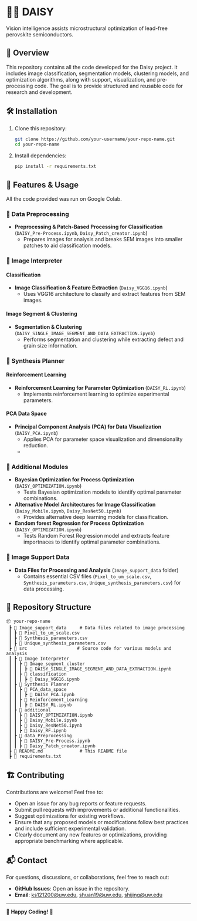 # 🔬🧪 DAISY

Vision intelligence assists microstructural optimization of lead-free perovskite semiconductors.

## 📌 Overview

This repository contains all the code developed for the Daisy project. It includes image classification, segmentation models, clustering models, and optimization algorithms, along with support, visualization, and pre-processing code. The goal is to provide structured and reusable code for research and development.

## 🛠 Installation

1. Clone this repository:
   ```sh
   git clone https://github.com/your-username/your-repo-name.git
   cd your-repo-name
   ```
2. Install dependencies:
   ```sh
   pip install -r requirements.txt
   ```

## 🚀 Features & Usage

All the code provided was run on Google Colab.
### 📂 Data Preprocessing

- **Preprocessing & Patch-Based Processing for Classification** (`DAISY_Pre-Process.ipynb`, `Daisy_Patch_creator.ipynb`)
  - Prepares images for analysis and breaks SEM images into smaller patches to aid classification models.
  
### 📂 Image Interpreter
#### Classification
- **Image Classification & Feature Extraction** (`Daisy_VGG16.ipynb`)
  - Uses VGG16 architecture to classify and extract features from SEM images.

#### Image Segment & Clustering
- **Segmentation & Clustering** (`DAISY_SINGLE_IMAGE_SEGMENT_AND_DATA_EXTRACTION.ipynb`)
  - Performs segmentation and clustering while extracting defect and grain size information.


### 📂 Synthesis Planner

#### Reinforcement Learning
- **Reinforcement Learning for Parameter Optimization** (`DAISY_RL.ipynb`)
  - Implements reinforcement learning to optimize experimental parameters.
#### PCA Data Space
- **Principal Component Analysis (PCA) for Data Visualization** (`DAISY_PCA.ipynb`)
  - Applies PCA for parameter space visualization and dimensionality reduction.
  - 
### 📂 Additional Modules

- **Bayesian Optimization for Process Optimization** (`DAISY_OPTIMIZATION.ipynb`)
  - Tests Bayesian optimization models to identify optimal parameter combinations.
- **Alternative Model Architectures for Image Classification** (`Daisy_Mobile.ipynb`, `Daisy_ResNet50.ipynb`)
  - Provides alternative deep learning models for classification.
- **Eandom forest Regression for Process Optimization** (`DAISY_OPTIMIZATION.ipynb`)
  - Tests Random Forest Regression model and extracts feature importnaces to identify optimal parameter combinations.
  
### 📂 Image Support Data

- **Data Files for Processing and Analysis** (`Image_support_data` folder)
  - Contains essential CSV files (`Pixel_to_um_scale.csv`, `Synthesis_parameters.csv`, `Unique_synthesis_parameters.csv`) for data processing.

## 📂 Repository Structure
```plaintext
📦 your-repo-name
 ┣ 📂 Image_support_data     # Data files related to image processing
 ┃ ┣ 📜 Pixel_to_um_scale.csv
 ┃ ┣ 📜 Synthesis_parameters.csv
 ┃ ┣ 📜 Unique_synthesis_parameters.csv
 ┣ 📂 src                   # Source code for various models and analysis
 ┃ ┣ 📂 Image Interpreter
 ┃ ┃ ┣ 📂 Image_segment_cluster
 ┃ ┃ ┃ ┣ 📜 DAISY_SINGLE_IMAGE_SEGMENT_AND_DATA_EXTRACTION.ipynb
 ┃ ┃ ┣ 📂 classification
 ┃ ┃ ┃ ┣ 📜 Daisy_VGG16.ipynb
 ┃ ┣ 📂 Synthesis Planner
 ┃ ┃ ┣ 📂 PCA_data_space
 ┃ ┃ ┃ ┣ 📜 DAISY_PCA.ipynb
 ┃ ┃ ┣ 📂 Reinforcement_Learning
 ┃ ┃ ┃ ┣ 📜 DAISY_RL.ipynb
 ┃ ┣ 📂 additional
 ┃ ┃ ┣ 📜 DAISY_OPTIMIZATION.ipynb
 ┃ ┃ ┣ 📜 Daisy_Mobile.ipynb
 ┃ ┃ ┣ 📜 Daisy_ResNet50.ipynb
 ┃ ┃ ┣ 📜 Daisy_RF.ipynb
 ┃ ┣ 📂 data_Preprocessing
 ┃ ┃ ┣ 📜 DAISY_Pre-Process.ipynb
 ┃ ┃ ┣ 📜 Daisy_Patch_creator.ipynb
 ┣ 📜 README.md              # This README file
 ┣ 📜 requirements.txt
```

## 🏗 Contributing

Contributions are welcome! Feel free to:

- Open an issue for any bug reports or feature requests.
- Submit pull requests with improvements or additional functionalities.
- Suggest optimizations for existing workflows.
- Ensure that any proposed models or modifications follow best practices and include sufficient experimental validation.
- Clearly document any new features or optimizations, providing appropriate benchmarking where applicable.

## 📬 Contact

For questions, discussions, or collaborations, feel free to reach out:

- **GitHub Issues**: Open an issue in the repository.
- **Email**: [ks121200@uw.edu](mailto:ks121200@uw.edu), [shuan19@uw.edu](mailto:shuan19@uw.edu), [shijing@uw.edu](mailto:shijing@uw.edu)

---

🚀 **Happy Coding!** 🎯


